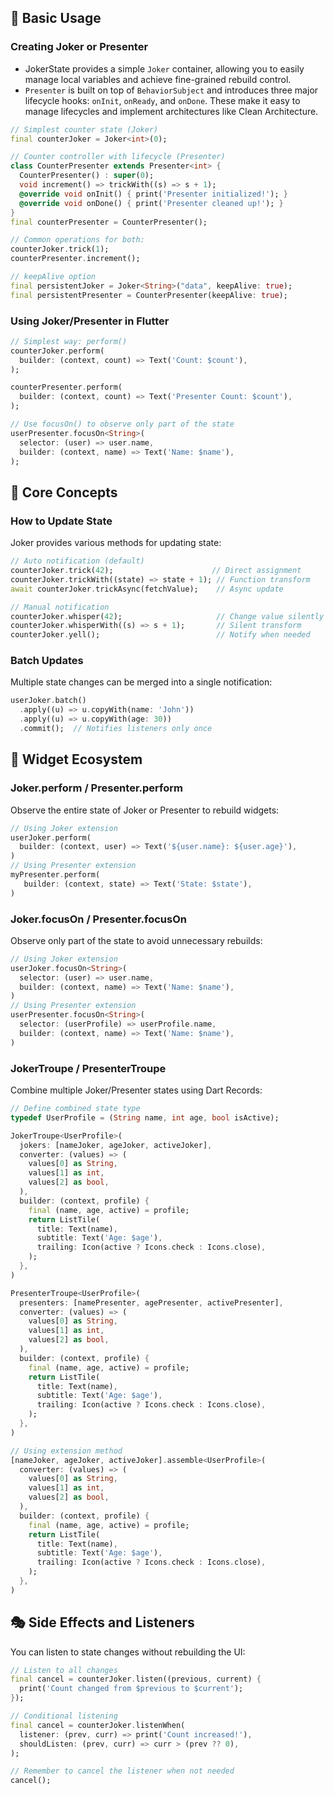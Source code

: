 ## 🎪 Basic Usage

### Creating Joker or Presenter

- JokerState provides a simple `Joker` container, allowing you to easily manage local variables and achieve fine-grained rebuild control.
- `Presenter` is built on top of `BehaviorSubject` and introduces three major lifecycle hooks: `onInit`, `onReady`, and `onDone`. These make it easy to manage lifecycles and implement architectures like Clean Architecture.

```dart
// Simplest counter state (Joker)
final counterJoker = Joker<int>(0);

// Counter controller with lifecycle (Presenter)
class CounterPresenter extends Presenter<int> {
  CounterPresenter() : super(0);
  void increment() => trickWith((s) => s + 1);
  @override void onInit() { print('Presenter initialized!'); }
  @override void onDone() { print('Presenter cleaned up!'); }
}
final counterPresenter = CounterPresenter();

// Common operations for both:
counterJoker.trick(1);
counterPresenter.increment(); 

// keepAlive option
final persistentJoker = Joker<String>("data", keepAlive: true);
final persistentPresenter = CounterPresenter(keepAlive: true);
```

### Using Joker/Presenter in Flutter

```dart
// Simplest way: perform()
counterJoker.perform(
  builder: (context, count) => Text('Count: $count'),
);

counterPresenter.perform(
  builder: (context, count) => Text('Presenter Count: $count'),
);

// Use focusOn() to observe only part of the state
userPresenter.focusOn<String>(
  selector: (user) => user.name,
  builder: (context, name) => Text('Name: $name'),
);
```

## 🎪 Core Concepts

### How to Update State

Joker provides various methods for updating state:

```dart
// Auto notification (default)
counterJoker.trick(42);                      // Direct assignment
counterJoker.trickWith((state) => state + 1); // Function transform
await counterJoker.trickAsync(fetchValue);    // Async update

// Manual notification
counterJoker.whisper(42);                     // Change value silently
counterJoker.whisperWith((s) => s + 1);       // Silent transform
counterJoker.yell();                          // Notify when needed
```

### Batch Updates

Multiple state changes can be merged into a single notification:

```dart
userJoker.batch()
  .apply((u) => u.copyWith(name: 'John'))
  .apply((u) => u.copyWith(age: 30))
  .commit();  // Notifies listeners only once
```

## 🌉 Widget Ecosystem

### Joker.perform / Presenter.perform

Observe the entire state of Joker or Presenter to rebuild widgets:

```dart
// Using Joker extension
userJoker.perform(
  builder: (context, user) => Text('${user.name}: ${user.age}'),
)
// Using Presenter extension
myPresenter.perform(
   builder: (context, state) => Text('State: $state'),
)
```

### Joker.focusOn / Presenter.focusOn

Observe only part of the state to avoid unnecessary rebuilds:

```dart
// Using Joker extension
userJoker.focusOn<String>(
  selector: (user) => user.name,
  builder: (context, name) => Text('Name: $name'),
)
// Using Presenter extension
userPresenter.focusOn<String>(
  selector: (userProfile) => userProfile.name,
  builder: (context, name) => Text('Name: $name'),
)
```

### JokerTroupe / PresenterTroupe

Combine multiple Joker/Presenter states using Dart Records:

```dart
// Define combined state type
typedef UserProfile = (String name, int age, bool isActive);

JokerTroupe<UserProfile>(
  jokers: [nameJoker, ageJoker, activeJoker],
  converter: (values) => (
    values[0] as String,
    values[1] as int,
    values[2] as bool,
  ),
  builder: (context, profile) {
    final (name, age, active) = profile;
    return ListTile(
      title: Text(name),
      subtitle: Text('Age: $age'),
      trailing: Icon(active ? Icons.check : Icons.close),
    );
  },
)

PresenterTroupe<UserProfile>(
  presenters: [namePresenter, agePresenter, activePresenter],
  converter: (values) => (
    values[0] as String,
    values[1] as int,
    values[2] as bool,
  ),
  builder: (context, profile) {
    final (name, age, active) = profile;
    return ListTile(
      title: Text(name),
      subtitle: Text('Age: $age'),
      trailing: Icon(active ? Icons.check : Icons.close),
    );
  },
)

// Using extension method
[nameJoker, ageJoker, activeJoker].assemble<UserProfile>(
  converter: (values) => (
    values[0] as String,
    values[1] as int,
    values[2] as bool,
  ),
  builder: (context, profile) {
    final (name, age, active) = profile;
    return ListTile(
      title: Text(name),
      subtitle: Text('Age: $age'),
      trailing: Icon(active ? Icons.check : Icons.close),
    );
  },
)
```

## 🎭 Side Effects and Listeners

You can listen to state changes without rebuilding the UI:

```dart
// Listen to all changes
final cancel = counterJoker.listen((previous, current) {
  print('Count changed from $previous to $current');
});

// Conditional listening
final cancel = counterJoker.listenWhen(
  listener: (prev, curr) => print('Count increased!'),
  shouldListen: (prev, curr) => curr > (prev ?? 0),
);

// Remember to cancel the listener when not needed
cancel();
```